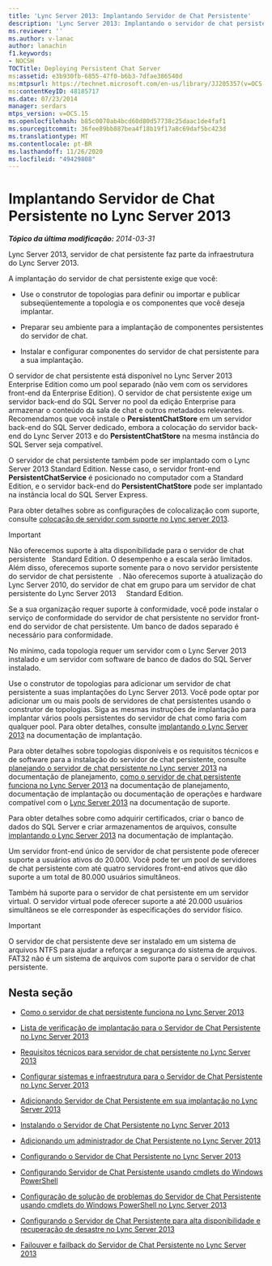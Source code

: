 ```yaml
---
title: 'Lync Server 2013: Implantando Servidor de Chat Persistente'
description: 'Lync Server 2013: Implantando o servidor de chat persistente.'
ms.reviewer: ''
ms.author: v-lanac
author: lanachin
f1.keywords:
- NOCSH
TOCTitle: Deploying Persistent Chat Server
ms:assetid: e3b930fb-6855-47f0-b6b3-7dfae386540d
ms:mtpsurl: https://technet.microsoft.com/en-us/library/JJ205357(v=OCS.15)
ms:contentKeyID: 48185717
ms.date: 07/23/2014
manager: serdars
mtps_version: v=OCS.15
ms.openlocfilehash: b85c0070ab4bcd60d80d57738c25daac1de4faf1
ms.sourcegitcommit: 36fee89bb887bea4f18b19f17a8c69daf5bc423d
ms.translationtype: MT
ms.contentlocale: pt-BR
ms.lasthandoff: 11/26/2020
ms.locfileid: "49429808"
---
```

# <a name="deploying-persistent-chat-server-in-lync-server-2013"></a>Implantando Servidor de Chat Persistente no Lync Server 2013

<div data-xmlns="http://www.w3.org/1999/xhtml">

<div class="topic" data-xmlns="http://www.w3.org/1999/xhtml" data-msxsl="urn:schemas-microsoft-com:xslt" data-cs="https://msdn.microsoft.com/">

<div data-asp="https://msdn2.microsoft.com/asp">



</div>

<div id="mainSection">

<div id="mainBody">

<span> </span>

_**Tópico da última modificação:** 2014-03-31_

Lync Server 2013, servidor de chat persistente faz parte da infraestrutura do Lync Server 2013.

A implantação do servidor de chat persistente exige que você:

  - Use o construtor de topologias para definir ou importar e publicar subseqüentemente a topologia e os componentes que você deseja implantar.

  - Preparar seu ambiente para a implantação de componentes persistentes do servidor de chat.

  - Instalar e configurar componentes do servidor de chat persistente para a sua implantação.

O servidor de chat persistente está disponível no Lync Server 2013 Enterprise Edition como um pool separado (não vem com os servidores front-end da Enterprise Edition). O servidor de chat persistente exige um servidor back-end do SQL Server no pool da edição Enterprise para armazenar o conteúdo da sala de chat e outros metadados relevantes. Recomendamos que você instale o **PersistentChatStore** em um servidor back-end do SQL Server dedicado, embora a colocação do servidor back-end do Lync Server 2013 e do **PersistentChatStore** na mesma instância do SQL Server seja compatível.

O servidor de chat persistente também pode ser implantado com o Lync Server 2013 Standard Edition. Nesse caso, o servidor front-end **PersistentChatService** é posicionado no computador com a Standard Edition, e o servidor back-end do **PersistentChatStore** pode ser implantado na instância local do SQL Server Express.

Para obter detalhes sobre as configurações de colocalização com suporte, consulte [colocação de servidor com suporte no Lync server 2013](lync-server-2013-supported-server-collocation.md).

<div>


> [!IMPORTANT]  
> Não oferecemos suporte à alta disponibilidade para o servidor de chat persistente &nbsp; Standard Edition. O desempenho e a escala serão limitados. Além disso, oferecemos suporte somente para o novo servidor persistente do servidor de chat persistente &nbsp; . Não oferecemos suporte à atualização do Lync Server 2010, do servidor de chat em grupo para um servidor de chat persistente do Lync Server 2013 &nbsp; &nbsp; Standard Edition.



</div>

Se a sua organização requer suporte à conformidade, você pode instalar o serviço de conformidade do servidor de chat persistente no servidor front-end do servidor de chat persistente. Um banco de dados separado é necessário para conformidade.

No mínimo, cada topologia requer um servidor com o Lync Server 2013 instalado e um servidor com software de banco de dados do SQL Server instalado.

Use o construtor de topologias para adicionar um servidor de chat persistente a suas implantações do Lync Server 2013. Você pode optar por adicionar um ou mais pools de servidores de chat persistentes usando o construtor de topologias. Siga as mesmas instruções de implantação para implantar vários pools persistentes do servidor de chat como faria com qualquer pool. Para obter detalhes, consulte [implantando o Lync Server 2013](lync-server-2013-deploying-lync-server.md) na documentação de implantação.

Para obter detalhes sobre topologias disponíveis e os requisitos técnicos e de software para a instalação do servidor de chat persistente, consulte [planejando o servidor de chat persistente no Lync server 2013](lync-server-2013-planning-for-persistent-chat-server.md) na documentação de planejamento, [como o servidor de chat persistente funciona no Lync Server 2013](lync-server-2013-how-persistent-chat-server-works.md) na documentação de planejamento, documentação de implantação ou documentação de operações e hardware compatível com o [Lync Server 2013](lync-server-2013-supported-hardware.md) na documentação de suporte.

Para obter detalhes sobre como adquirir certificados, criar o banco de dados do SQL Server e criar armazenamentos de arquivos, consulte [implantando o Lync Server 2013](lync-server-2013-deploying-lync-server.md) na documentação de implantação.

Um servidor front-end único de servidor de chat persistente pode oferecer suporte a usuários ativos do 20.000. Você pode ter um pool de servidores de chat persistente com até quatro servidores front-end ativos que dão suporte a um total de 80.000 usuários simultâneos.

Também há suporte para o servidor de chat persistente em um servidor virtual. O servidor virtual pode oferecer suporte a até 20.000 usuários simultâneos se ele corresponder às especificações do servidor físico.

<div>


> [!IMPORTANT]  
> O servidor de chat persistente deve ser instalado em um sistema de arquivos NTFS para ajudar a reforçar a segurança do sistema de arquivos. FAT32 não é um sistema de arquivos com suporte para o servidor de chat persistente.



</div>

<div>

## <a name="in-this-section"></a>Nesta seção

  - [Como o servidor de chat persistente funciona no Lync Server 2013](lync-server-2013-how-persistent-chat-server-works.md)

  - [Lista de verificação de implantação para o Servidor de Chat Persistente no Lync Server 2013](lync-server-2013-deployment-checklist-for-persistent-chat-server.md)

  - [Requisitos técnicos para servidor de chat persistente no Lync Server 2013](lync-server-2013-technical-requirements-for-persistent-chat-server.md)

  - [Configurar sistemas e infraestrutura para o Servidor de Chat Persistente no Lync Server 2013](lync-server-2013-setting-up-systems-and-infrastructure-for-persistent-chat-server.md)

  - [Adicionando Servidor de Chat Persistente em sua implantação no Lync Server 2013](lync-server-2013-adding-persistent-chat-server-to-your-deployment.md)

  - [Instalando o Servidor de Chat Persistente no Lync Server 2013](lync-server-2013-installing-persistent-chat-server.md)

  - [Adicionando um administrador de Chat Persistente no Lync Server 2013](lync-server-2013-adding-a-persistent-chat-administrator.md)

  - [Configurando o Servidor de Chat Persistente no Lync Server 2013](lync-server-2013-configuring-persistent-chat-server.md)

  - [Configurando Servidor de Chat Persistente usando cmdlets do Windows PowerShell](configuring-persistent-chat-server-by-using-windows-powershell-cmdlets.md)

  - [Configuração de solução de problemas do Servidor de Chat Persistente usando cmdlets do Windows PowerShell no Lync Server 2013](lync-server-2013-troubleshooting-persistent-chat-server-configuration-using-windows-powershell-cmdlets.md)

  - [Configurando o Servidor de Chat Persistente para alta disponibilidade e recuperação de desastre no Lync Server 2013](lync-server-2013-configuring-persistent-chat-server-for-high-availability-and-disaster-recovery.md)

  - [Failouver e failback do Servidor de Chat Persistente no Lync Server 2013](lync-server-2013-failing-over-and-failing-back-persistent-chat-server.md)

</div>

</div>

<span> </span>

</div>

</div>

</div>

